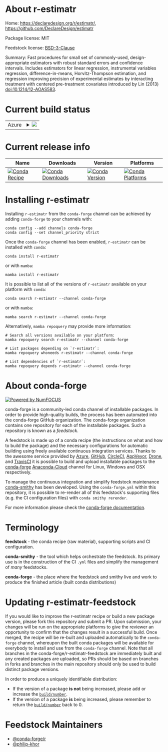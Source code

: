 About r-estimatr
================

Home: https://declaredesign.org/r/estimatr/, https://github.com/DeclareDesign/estimatr

Package license: MIT

Feedstock license: [BSD-3-Clause](https://github.com/conda-forge/r-estimatr-feedstock/blob/main/LICENSE.txt)

Summary: Fast procedures for small set of commonly-used, design-appropriate estimators with robust standard errors and confidence intervals. Includes estimators for linear regression, instrumental variables regression, difference-in-means, Horvitz-Thompson estimation, and regression improving precision of experimental estimates by interacting treatment with centered pre-treatment covariates introduced by Lin (2013) <doi:10.1214/12-AOAS583>.

Current build status
====================


<table>
    
  <tr>
    <td>Azure</td>
    <td>
      <details>
        <summary>
          <a href="https://dev.azure.com/conda-forge/feedstock-builds/_build/latest?definitionId=2462&branchName=main">
            <img src="https://dev.azure.com/conda-forge/feedstock-builds/_apis/build/status/r-estimatr-feedstock?branchName=main">
          </a>
        </summary>
        <table>
          <thead><tr><th>Variant</th><th>Status</th></tr></thead>
          <tbody><tr>
              <td>linux_64_r_base4.0</td>
              <td>
                <a href="https://dev.azure.com/conda-forge/feedstock-builds/_build/latest?definitionId=2462&branchName=main">
                  <img src="https://dev.azure.com/conda-forge/feedstock-builds/_apis/build/status/r-estimatr-feedstock?branchName=main&jobName=linux&configuration=linux_64_r_base4.0" alt="variant">
                </a>
              </td>
            </tr><tr>
              <td>linux_64_r_base4.1</td>
              <td>
                <a href="https://dev.azure.com/conda-forge/feedstock-builds/_build/latest?definitionId=2462&branchName=main">
                  <img src="https://dev.azure.com/conda-forge/feedstock-builds/_apis/build/status/r-estimatr-feedstock?branchName=main&jobName=linux&configuration=linux_64_r_base4.1" alt="variant">
                </a>
              </td>
            </tr><tr>
              <td>osx_64_r_base4.0</td>
              <td>
                <a href="https://dev.azure.com/conda-forge/feedstock-builds/_build/latest?definitionId=2462&branchName=main">
                  <img src="https://dev.azure.com/conda-forge/feedstock-builds/_apis/build/status/r-estimatr-feedstock?branchName=main&jobName=osx&configuration=osx_64_r_base4.0" alt="variant">
                </a>
              </td>
            </tr><tr>
              <td>osx_64_r_base4.1</td>
              <td>
                <a href="https://dev.azure.com/conda-forge/feedstock-builds/_build/latest?definitionId=2462&branchName=main">
                  <img src="https://dev.azure.com/conda-forge/feedstock-builds/_apis/build/status/r-estimatr-feedstock?branchName=main&jobName=osx&configuration=osx_64_r_base4.1" alt="variant">
                </a>
              </td>
            </tr><tr>
              <td>win_64_r_base4.0</td>
              <td>
                <a href="https://dev.azure.com/conda-forge/feedstock-builds/_build/latest?definitionId=2462&branchName=main">
                  <img src="https://dev.azure.com/conda-forge/feedstock-builds/_apis/build/status/r-estimatr-feedstock?branchName=main&jobName=win&configuration=win_64_r_base4.0" alt="variant">
                </a>
              </td>
            </tr><tr>
              <td>win_64_r_base4.1</td>
              <td>
                <a href="https://dev.azure.com/conda-forge/feedstock-builds/_build/latest?definitionId=2462&branchName=main">
                  <img src="https://dev.azure.com/conda-forge/feedstock-builds/_apis/build/status/r-estimatr-feedstock?branchName=main&jobName=win&configuration=win_64_r_base4.1" alt="variant">
                </a>
              </td>
            </tr>
          </tbody>
        </table>
      </details>
    </td>
  </tr>
</table>

Current release info
====================

| Name | Downloads | Version | Platforms |
| --- | --- | --- | --- |
| [![Conda Recipe](https://img.shields.io/badge/recipe-r--estimatr-green.svg)](https://anaconda.org/conda-forge/r-estimatr) | [![Conda Downloads](https://img.shields.io/conda/dn/conda-forge/r-estimatr.svg)](https://anaconda.org/conda-forge/r-estimatr) | [![Conda Version](https://img.shields.io/conda/vn/conda-forge/r-estimatr.svg)](https://anaconda.org/conda-forge/r-estimatr) | [![Conda Platforms](https://img.shields.io/conda/pn/conda-forge/r-estimatr.svg)](https://anaconda.org/conda-forge/r-estimatr) |

Installing r-estimatr
=====================

Installing `r-estimatr` from the `conda-forge` channel can be achieved by adding `conda-forge` to your channels with:

```
conda config --add channels conda-forge
conda config --set channel_priority strict
```

Once the `conda-forge` channel has been enabled, `r-estimatr` can be installed with `conda`:

```
conda install r-estimatr
```

or with `mamba`:

```
mamba install r-estimatr
```

It is possible to list all of the versions of `r-estimatr` available on your platform with `conda`:

```
conda search r-estimatr --channel conda-forge
```

or with `mamba`:

```
mamba search r-estimatr --channel conda-forge
```

Alternatively, `mamba repoquery` may provide more information:

```
# Search all versions available on your platform:
mamba repoquery search r-estimatr --channel conda-forge

# List packages depending on `r-estimatr`:
mamba repoquery whoneeds r-estimatr --channel conda-forge

# List dependencies of `r-estimatr`:
mamba repoquery depends r-estimatr --channel conda-forge
```


About conda-forge
=================

[![Powered by
NumFOCUS](https://img.shields.io/badge/powered%20by-NumFOCUS-orange.svg?style=flat&colorA=E1523D&colorB=007D8A)](https://numfocus.org)

conda-forge is a community-led conda channel of installable packages.
In order to provide high-quality builds, the process has been automated into the
conda-forge GitHub organization. The conda-forge organization contains one repository
for each of the installable packages. Such a repository is known as a *feedstock*.

A feedstock is made up of a conda recipe (the instructions on what and how to build
the package) and the necessary configurations for automatic building using freely
available continuous integration services. Thanks to the awesome service provided by
[Azure](https://azure.microsoft.com/en-us/services/devops/), [GitHub](https://github.com/),
[CircleCI](https://circleci.com/), [AppVeyor](https://www.appveyor.com/),
[Drone](https://cloud.drone.io/welcome), and [TravisCI](https://travis-ci.com/)
it is possible to build and upload installable packages to the
[conda-forge](https://anaconda.org/conda-forge) [Anaconda-Cloud](https://anaconda.org/)
channel for Linux, Windows and OSX respectively.

To manage the continuous integration and simplify feedstock maintenance
[conda-smithy](https://github.com/conda-forge/conda-smithy) has been developed.
Using the ``conda-forge.yml`` within this repository, it is possible to re-render all of
this feedstock's supporting files (e.g. the CI configuration files) with ``conda smithy rerender``.

For more information please check the [conda-forge documentation](https://conda-forge.org/docs/).

Terminology
===========

**feedstock** - the conda recipe (raw material), supporting scripts and CI configuration.

**conda-smithy** - the tool which helps orchestrate the feedstock.
                   Its primary use is in the construction of the CI ``.yml`` files
                   and simplify the management of *many* feedstocks.

**conda-forge** - the place where the feedstock and smithy live and work to
                  produce the finished article (built conda distributions)


Updating r-estimatr-feedstock
=============================

If you would like to improve the r-estimatr recipe or build a new
package version, please fork this repository and submit a PR. Upon submission,
your changes will be run on the appropriate platforms to give the reviewer an
opportunity to confirm that the changes result in a successful build. Once
merged, the recipe will be re-built and uploaded automatically to the
`conda-forge` channel, whereupon the built conda packages will be available for
everybody to install and use from the `conda-forge` channel.
Note that all branches in the conda-forge/r-estimatr-feedstock are
immediately built and any created packages are uploaded, so PRs should be based
on branches in forks and branches in the main repository should only be used to
build distinct package versions.

In order to produce a uniquely identifiable distribution:
 * If the version of a package **is not** being increased, please add or increase
   the [``build/number``](https://docs.conda.io/projects/conda-build/en/latest/resources/define-metadata.html#build-number-and-string).
 * If the version of a package **is** being increased, please remember to return
   the [``build/number``](https://docs.conda.io/projects/conda-build/en/latest/resources/define-metadata.html#build-number-and-string)
   back to 0.

Feedstock Maintainers
=====================

* [@conda-forge/r](https://github.com/conda-forge/r/)
* [@philip-khor](https://github.com/philip-khor/)

